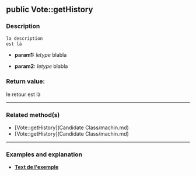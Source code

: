 ## public Vote::getHistory

### Description    

```php
la description
est là
```

- **param1:** *letype* blabla

- **param2:** *letype* blabla



### Return value:   

le retour
est là


---------------------------------------

### Related method(s)      

* [Vote::getHistory](Candidate Class/machin.md)    
* [Vote::getHistory](Candidate Class/machin.md)    

---------------------------------------

### Examples and explanation

* **[Text de l'exemple](link)**    

